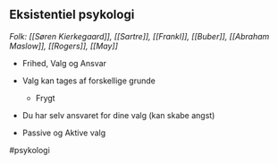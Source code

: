 ## Eksistentiel psykologi

*Folk: [[Søren Kierkegaard]], [[Sartre]], [[Frankl]], [[Buber]], [[Abraham Maslow]], [[Rogers]], [[May]]*

- Frihed, Valg og Ansvar

- Valg kan tages af forskellige grunde

	 - Frygt

- Du har selv ansvaret for dine valg (kan skabe angst)

- Passive og Aktive valg

#psykologi
